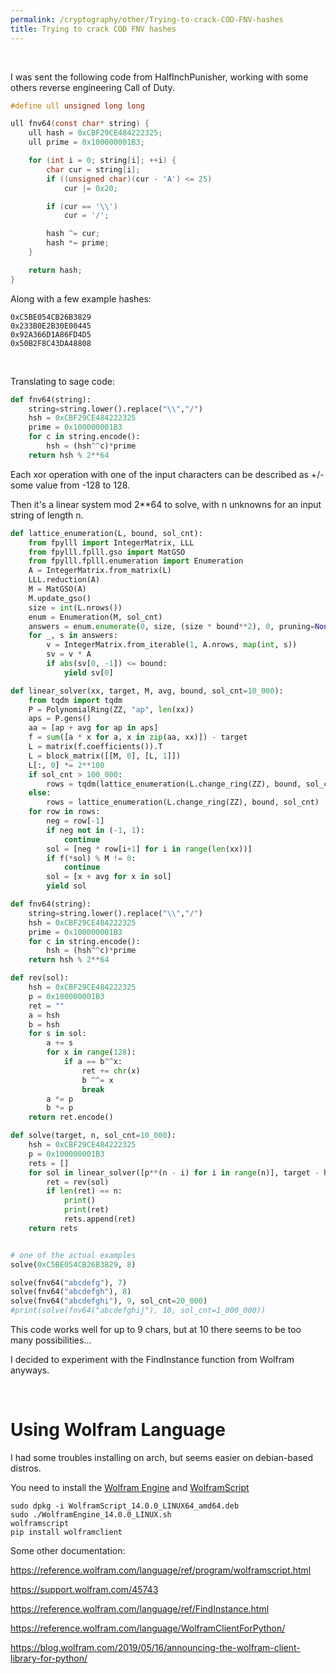```yaml
---
permalink: /cryptography/other/Trying-to-crack-COD-FNV-hashes
title: Trying to crack COD FNV hashes
---
```


<br>


I was sent the following code from HalfInchPunisher, working with some others reverse engineering Call of Duty.

```c
#define ull unsigned long long

ull fnv64(const char* string) {
    ull hash = 0xCBF29CE484222325;
    ull prime = 0x100000001B3;

    for (int i = 0; string[i]; ++i) {
        char cur = string[i];
        if ((unsigned char)(cur - 'A') <= 25)
            cur |= 0x20;

        if (cur == '\\')
            cur = '/';

        hash ^= cur;
        hash *= prime;
    }

    return hash;
}
```

Along with a few example hashes:

```
0xC5BE054CB26B3829
0x233B0E2B30E00445
0x92A366D1A86FD4D5
0x50B2F8C43DA48808
```

<br>

Translating to sage code:

```python
def fnv64(string):
    string=string.lower().replace("\\","/")
    hsh = 0xCBF29CE484222325
    prime = 0x100000001B3
    for c in string.encode():
        hsh = (hsh^^c)*prime
    return hsh % 2**64
```

Each xor operation with one of the input characters can be described as +/- some value from -128 to 128. 

Then it's a linear system mod 2**64 to solve, with n unknowns for an input string of length n.


```python
def lattice_enumeration(L, bound, sol_cnt):
    from fpylll import IntegerMatrix, LLL
    from fpylll.fplll.gso import MatGSO
    from fpylll.fplll.enumeration import Enumeration
    A = IntegerMatrix.from_matrix(L)
    LLL.reduction(A)
    M = MatGSO(A)
    M.update_gso()
    size = int(L.nrows())
    enum = Enumeration(M, sol_cnt)
    answers = enum.enumerate(0, size, (size * bound**2), 0, pruning=None)
    for _, s in answers:
        v = IntegerMatrix.from_iterable(1, A.nrows, map(int, s))
        sv = v * A
        if abs(sv[0, -1]) <= bound:
            yield sv[0]

def linear_solver(xx, target, M, avg, bound, sol_cnt=10_000):
    from tqdm import tqdm
    P = PolynomialRing(ZZ, "ap", len(xx))
    aps = P.gens()
    aa = [ap + avg for ap in aps]
    f = sum([a * x for a, x in zip(aa, xx)]) - target
    L = matrix(f.coefficients()).T
    L = block_matrix([[M, 0], [L, 1]])
    L[:, 0] *= 2**100
    if sol_cnt > 100_000:
        rows = tqdm(lattice_enumeration(L.change_ring(ZZ), bound, sol_cnt))
    else:
        rows = lattice_enumeration(L.change_ring(ZZ), bound, sol_cnt)
    for row in rows:
        neg = row[-1]
        if neg not in (-1, 1):
            continue
        sol = [neg * row[i+1] for i in range(len(xx))]
        if f(*sol) % M != 0:
            continue
        sol = [x + avg for x in sol]
        yield sol

def fnv64(string):
    string=string.lower().replace("\\","/")
    hsh = 0xCBF29CE484222325
    prime = 0x100000001B3
    for c in string.encode():
        hsh = (hsh^^c)*prime
    return hsh % 2**64

def rev(sol):
    hsh = 0xCBF29CE484222325
    p = 0x100000001B3
    ret = ""
    a = hsh
    b = hsh
    for s in sol:
        a += s
        for x in range(128):
            if a == b^^x:
                ret += chr(x)
                b ^^= x
                break
        a *= p
        b *= p
    return ret.encode()

def solve(target, n, sol_cnt=10_000):
    hsh = 0xCBF29CE484222325
    p = 0x100000001B3
    rets = []
    for sol in linear_solver([p**(n - i) for i in range(n)], target - hsh*p**n, 2**64, avg=0, bound=128, sol_cnt=sol_cnt):
        ret = rev(sol)
        if len(ret) == n:
            print()
            print(ret)
            rets.append(ret)
    return rets


# one of the actual examples
solve(0xC5BE054CB26B3829, 8)

solve(fnv64("abcdefg"), 7)
solve(fnv64("abcdefgh"), 8)
solve(fnv64("abcdefghi"), 9, sol_cnt=20_000)
#print(solve(fnv64("abcdefghij"), 10, sol_cnt=1_000_000))
```

This code works well for up to 9 chars, but at 10 there seems to be too many possibilities...

I decided to experiment with the FindInstance function from Wolfram anyways.


<br>

# Using Wolfram Language

I had some troubles installing on arch, but seems easier on debian-based distros. 

You need to install the [Wolfram Engine](https://www.wolfram.com/engine/) and [WolframScript](https://www.wolfram.com/wolframscript/)

```
sudo dpkg -i WolframScript_14.0.0_LINUX64_amd64.deb
sudo ./WolframEngine_14.0.0_LINUX.sh
wolframscript
pip install wolframclient
```

Some other documentation:

<https://reference.wolfram.com/language/ref/program/wolframscript.html>

<https://support.wolfram.com/45743>

<https://reference.wolfram.com/language/ref/FindInstance.html>

<https://reference.wolfram.com/language/WolframClientForPython/>

<https://blog.wolfram.com/2019/05/16/announcing-the-wolfram-client-library-for-python/>



